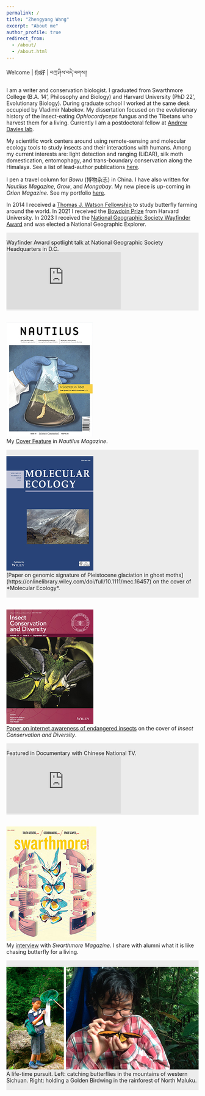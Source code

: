 ```yaml
---
permalink: /
title: "Zhengyang Wang"
excerpt: "About me"
author_profile: true
redirect_from: 
  - /about/
  - /about.html
---
```


Welcome &#124; 你好 &#124; བཀྲ་ཤིས་བདེ་ལགས།།

I am a writer and conservation biologist. I graduated from Swarthmore College (B.A. 14’, Philosophy and Biology) and Harvard University (PhD 22’, Evolutionary Biology). During graduate school I worked at the same desk occupied by Vladimir Nabokov. My dissertation focused on the evolutionary history of the insect-eating *Ophiocordyceps* fungus and the Tibetans who harvest them for a living. Currently I am a postdoctoral fellow at [Andrew Davies lab](https://davieslab.oeb.harvard.edu/).

My scientific work centers around using remote-sensing and molecular ecology tools to study insects and their interactions with humans. Among my current interests are: light detection and ranging (LiDAR), silk moth domestication, entomophagy, and trans-boundary conservation along the Himalaya. See a list of lead-author publications [here](https://little-things-that-run-the-world.github.io/publications/).

I pen a travel column for *Bowu* (博物杂志) in China. I have also written for *Nautilus Magazine*, *Grow*, and *Mongabay*. My new piece is up-coming in *Orion Magazine*. See my portfolio [here](https://little-things-that-run-the-world.github.io/portfolio/). 

In 2014 I received a [Thomas J. Watson Fellowship](https://en.wikipedia.org/wiki/Watson_Foundation) to study butterfly farming around the world. In 2021 I received the [Bowdoin Prize](https://en.wikipedia.org/wiki/Bowdoin_Prizes) from Harvard University. In 2023 I received the [National Geographic Society Wayfinder Award](https://blog.nationalgeographic.org/2023/05/31/the-national-geographic-society-announces-the-2023-wayfinder-award-recipients/) and was elected a National Geographic Explorer.



<div class="tip" markdown="1" style="background-color: rgb(236,236,236);">
<br/>
Wayfinder Award spotlight talk at National Geographic Society Headquarters in D.C. <br />

<iframe style="max-height: 300px" src="https://www.youtube.com/embed/j6_yPVKT8K8?si=NsjyFxNGwygafQLa" title="YouTube video player" frameborder="0" allow="accelerometer; autoplay; clipboard-write; encrypted-media; gyroscope; picture-in-picture; web-share" allowfullscreen></iframe>

</div>





<br/><img src='/images/Nautilus_cover_300h.jpg'>
<br/>My [Cover Feature](https://nautil.us/the-last-of-the-fungus-370460/) in *Nautilus Magazine*.


<div class="tip" markdown="1" style="background-color: rgb(236,236,236);">
<br/><img src='/images/Molecular Ecology cover.jpg'>
<br/>[Paper on genomic signature of Pleistocene glaciation in ghost moths](https://onlinelibrary.wiley.com/doi/full/10.1111/mec.16457) on the cover of  *Molecular Ecology*.
<br/>
<br/>
</div>


<br/><img src='/images/ICD cover.jpg'>
<br/>[Paper on internet awareness of endangered insects](https://www.researchgate.net/publication/351429178_Out_of_sight_out_of_mind_public_and_research_interest_in_insects_is_negatively_correlated_with_their_conservation_status) on the cover of *Insect Conservation and Diversity*.




<div class="tip" markdown="1" style="background-color: rgb(236,236,236);">
<br/>
Featured in Documentary with Chinese National TV.
<iframe style="max-height: 300px" src="https://www.youtube.com/embed/MjmOtwZefvA?si=bzvh23RQxHV5sFdx" title="YouTube video player" frameborder="0" allow="accelerometer; autoplay; clipboard-write; encrypted-media; gyroscope; picture-in-picture; web-share" allowfullscreen></iframe>


</div>

<br/><img src='/images/Swarthmore_cover.jpg'>
<br/>My [interview](https://magazine.swarthmore.edu/issue/fall-2022/secrets-of-the-butterfly-hunter/) with *Swarthmore Magazine*. I share with alumni what it is like chasing butterfly for a living.

<div class="tip" markdown="1" style="background-color: rgb(236,236,236);">
<br/><img src='/images/catching butterflies.png'>
<br/> A life-time pursuit. Left: catching butterflies in the mountains of western Sichuan. Right: holding a Golden Birdwing in the rainforest of North Maluku.
<br/>
<br/>
</div>


